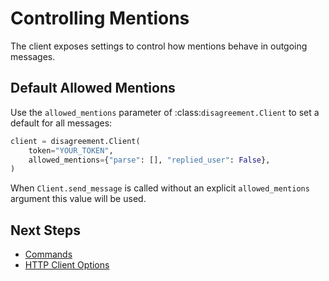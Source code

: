 # Controlling Mentions

The client exposes settings to control how mentions behave in outgoing messages.

## Default Allowed Mentions

Use the ``allowed_mentions`` parameter of :class:`disagreement.Client` to set a
default for all messages:

```python
client = disagreement.Client(
    token="YOUR_TOKEN",
    allowed_mentions={"parse": [], "replied_user": False},
)
```

When ``Client.send_message`` is called without an explicit ``allowed_mentions``
argument this value will be used.

## Next Steps

- [Commands](commands.md)
- [HTTP Client Options](http_client.md)
